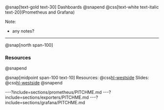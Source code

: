 @snap[text-gold text-30]
Dashboards
@snapend
@css[text-white text-italic text-20](Prometheus and Grafana)

Note:   
- any notes?

---
@snap[north span-100]
### Resources
@snapend

@snap[midpoint span-100 text-10]
Resources: @css[hl-westside](S:\Development\DashboardResources)
Slides: @css[hl-westside]([https://gitpitch.com/AdamSmith89/<wbr>GrafanaPrometheus-Workshop]())
@snapend

---?include=sections/prometheus/PITCHME.md
---?include=sections/exporters/PITCHME.md
---?include=sections/grafana/PITCHME.md